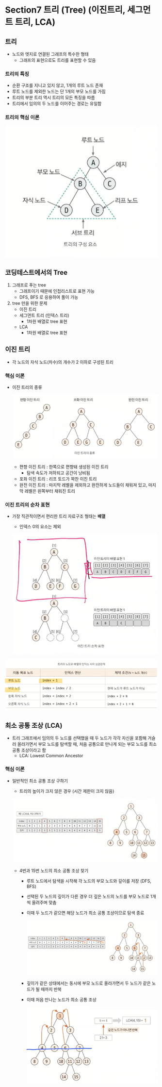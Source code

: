 # Section7 트리 (Tree) (이진트리, 세그먼트 트리, LCA)

## 트리

- 노드와 엣지로 연결된 그래프의 특수한 형태
    - 그래프의 표현으로도 트리를 표현할 수 있음

### 트리의 특징

- 순환 구조를 지니고 있지 않고, 1개의 루트 노드 존재
- 루트 노드를 제외한 노드는 단 1개의 부모 노드를 가짐
- 트리의 부분 트리 역시 트리의 모든 특징을 따름
- 트리에서 임의의 두 노드를 이어주는 경로는 유일함

### 트리의 핵심 이론

![](docs/36.png)

## 코딩테스트에서의 Tree

1. 그래프로 푸는 tree
    - 그래프이기 때문에 인접리스트로 표현 가능
    - DFS, BFS 로 응용하여 풀이 가능
2. tree 만을 위한 문제
    - 이진 트리
    - 세그먼트 트리 (인덱스 트리)
        - 1차원 배열로 tree 표현
    - LCA
        - 1차원 배열로 tree 표현

## 이진 트리

- 각 노드의 자식 노드(차수)의 개수가 2 이하로 구성된 트리

### 핵심 이론

- 이진 트리의 종류

  ![](docs/37.png)

    - 편향 이진 트리 : 한쪽으로 편향돼 생성된 이진 트리
        - 탐색 속도가 저하되고 공간이 낭비됨
    - 포화 이진 트리 : 리프 토드가 꽉찬 이진 트리
    - 완전 이진 트리 : 마지막 레벨을 제외하고 완전하게 노드들이 채워져 있고, 마지막 레벨은 왼쪽부터 채워진 트리

### 이진 트리의 순차 표현

- 가장 직관적이면서 편리한 트리 자료구조 형태는 **배열**
    - 인덱스 0의 요소는 제외

  ![](docs/38.png)


![](docs/39.png)

## 최소 공통 조상 (LCA)

- 트리 그래프에서 임의의 두 노드를 선택했을 때 두 노드가 각각 자신을 포함해 거슬러 올라가면서 부모 노드를 탐색할 때, 처음 공통으로 만나게 되는 부모 노드를 최소 공통 조상이라고 함
    - LCA: Lowest Common Ancestor

### 핵심 이론

- 일반적인 최소 공통 조상 구하기
    - 트리의 높이가 크지 않은 경우 (시간 제한이 크지 않음)

  ![](docs/40.png)

    - 4번과 15번 노드의 최소 공통 조상 찾기
        - 루트 노드에서 탐색을 시작해 각 노드의 부모 노드와 깊이를 저장 (DFS, BFS)
        - 선택된 두 노드의 깊이가 다른 경우 더 깊은 노드의 노드를 부모 노드로 1개씩 올려주며 맞춤
        - 이때 두 노드가 같으면 해당 노드가 최소 공통 조상이므로 탐색 종료

          ![](docs/41.png)

        - 깊이가 같은 상태에서는 동시에 부모 노드로 올라가면서 두 노드가 같은 노드가 될 때까지 반복
        - 이때 처음 만나는 노드가 최소 공통 조상

          ![](docs/42.png)
